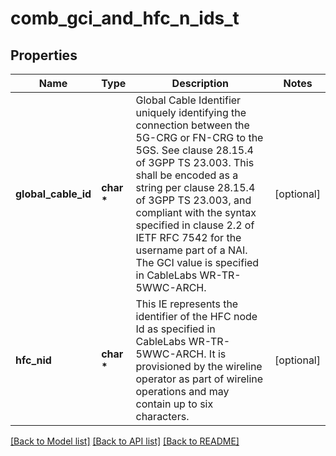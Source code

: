 # comb_gci_and_hfc_n_ids_t

## Properties
Name | Type | Description | Notes
------------ | ------------- | ------------- | -------------
**global_cable_id** | **char \*** | Global Cable Identifier uniquely identifying the connection between the 5G-CRG or FN-CRG to the 5GS. See clause 28.15.4 of 3GPP TS 23.003. This shall be encoded as a string per clause 28.15.4 of 3GPP TS 23.003, and compliant with the syntax specified  in clause 2.2  of IETF RFC 7542 for the username part of a NAI. The GCI value is specified in CableLabs WR-TR-5WWC-ARCH.  | [optional] 
**hfc_nid** | **char \*** | This IE represents the identifier of the HFC node Id as specified in CableLabs WR-TR-5WWC-ARCH. It is provisioned by the wireline operator as part of wireline operations and may contain up to six characters.  | [optional] 

[[Back to Model list]](../README.md#documentation-for-models) [[Back to API list]](../README.md#documentation-for-api-endpoints) [[Back to README]](../README.md)


